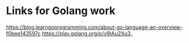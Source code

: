 # Links for Golang work

https://blog.learngoprogramming.com/about-go-language-an-overview-f0bee143597c
https://play.golang.org/p/v9IAu2Xu3_

